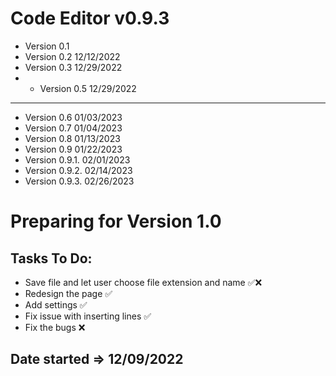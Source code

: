 # Code Editor v0.9.3

* Version 0.1
* Version 0.2 12/12/2022
* Version 0.3 12/29/2022
* * Version 0.5 12/29/2022
----
* Version 0.6 01/03/2023
* Version 0.7 01/04/2023
* Version 0.8 01/13/2023
* Version 0.9 01/22/2023
* Version 0.9.1. 02/01/2023
* Version 0.9.2. 02/14/2023
* Version 0.9.3. 02/26/2023

# Preparing for Version 1.0
## Tasks To Do:

* Save file and let user choose file extension and name ✅❌
* Redesign the page ✅
* Add settings ✅
* Fix issue with inserting lines ✅
* Fix the bugs ❌

## Date started => 12/09/2022